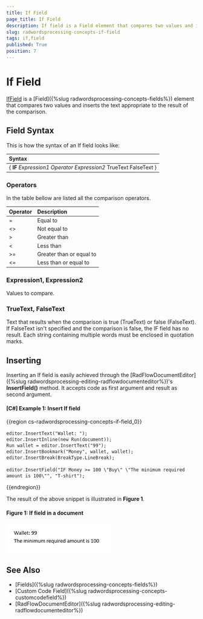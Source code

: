 ```yaml
---
title: If Field
page_title: If Field
description: If field is a Field element that compares two values and inserts the text appropriate to the result of the comparison.
slug: radwordsprocessing-concepts-if-field
tags: if,field
published: True
position: 7
---
```


# If Field

[IfField](https://docs.telerik.com/devtools/document-processing/api/telerik.windows.documents.flow.model.fields.iffield) is a [Field]({%slug radwordsprocessing-concepts-fields%}) element that compares two values and inserts the text appropriate to the result of the comparison.

## Field Syntax

This is how the syntax of an If field looks like:

| Syntax   											                   |
| :---     											                   |
| { **IF** _Expression1_ _Operator_ _Expression2_ TrueText FalseText } |

### Operators
In the table bellow are listed all the comparison operators.

| Operator    | Description              |
| :---        | :---                     |
| =           | Equal to                 |
| <>          | Not equal to             |
| >           | Greater than             |
| <           | Less than                |
| >=          | Greater than or equal to |
| <=          | Less than or equal to    |

### Expression1, Expression2
Values to compare.

### TrueText, FalseText
Text that results when the comparison is true (TrueText) or false (FalseText). If FalseText isn't specified and the comparison is false, the IF field has no result. Each string containing multiple words must be enclosed in quotation marks.

## Inserting

Inserting an If field is easily achieved through the [RadFlowDocumentEditor]({%slug radwordsprocessing-editing-radflowdocumenteditor%})'s __InsertField()__ method. It accepts code as first argument and result as second argument. 

#### __[C#] Example 1: Insert If field__

{{region cs-radwordsprocessing-concepts-if-field_0}}
	            
	editor.InsertText("Wallet: ");
	editor.InsertInline(new Run(document));
	Run wallet = editor.InsertText("99");
	editor.InsertBookmark("Money", wallet, wallet);
	editor.InsertBreak(BreakType.LineBreak);

	editor.InsertField("IF Money >= 100 \"Buy\" \"The minimum required amount is 100\"", "T-shirt");
{{endregion}}

The result of the above snippet is illustrated in **Figure 1**.

#### Figure 1: If field in a document
  ![RadWordsProcessing Concepts Fields If Field 01](images/RadWordsProcessing_Concepts_Fields_If_Field_01.png)

## See Also

 * [Fields]({%slug radwordsprocessing-concepts-fields%})
 * [Custom Code Field]({%slug radwordsprocessing-concepts-customcodefield%})
 * [RadFlowDocumentEditor]({%slug radwordsprocessing-editing-radflowdocumenteditor%})
